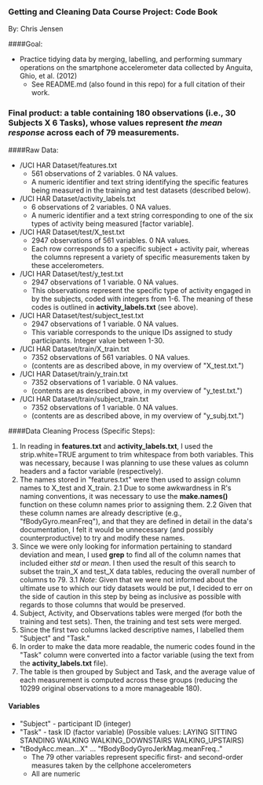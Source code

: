 ### Getting and Cleaning Data Course Project: Code Book
By: Chris Jensen

####Goal: 
* Practice tidying data by merging, labelling, and performing summary operations on the smartphone accelerometer data collected by Anguita, Ghio, et al. (2012)
  * See README.md (also found in this repo) for a full citation of their work.
### Final product: a table containing 180 observations (i.e., 30 Subjects X 6 Tasks), whose values represent *the mean response* across each of 79 measurements.

####Raw Data:
* /UCI HAR Dataset/features.txt
  * 561 observations of 2 variables. 0 NA values.
  * A numeric identifier and text string identifying the specific features being measured in the training and test datasets (described below).
* /UCI HAR Dataset/activity_labels.txt
  * 6 observations of 2 variables. 0 NA values.
  * A numeric identifier and a text string corresponding to one of the six types of activity being measured [factor variable].
* /UCI HAR Dataset/test/X_test.txt
  * 2947 observations of 561 variables. 0 NA values.
  * Each row corresponds to a specific subject + activity pair, whereas the columns represent a variety of specific measurements taken by these accelerometers.
* /UCI HAR Dataset/test/y_test.txt
  * 2947 observations of 1 variable. 0 NA values.
  * This observations represent the specific type of activity engaged in by the subjects, coded with integers from 1-6. The meaning of these codes is outlined in **activity_labels.txt** (see above).
* /UCI HAR Dataset/test/subject_test.txt
  * 2947 observations of 1 variable. 0 NA values.
  * This variable corresponds to the unique IDs assigned to study participants. Integer value between 1-30.
* /UCI HAR Dataset/train/X_train.txt
  * 7352 observations of 561 variables. 0 NA values.
  * (contents are as described above, in my overview of "X_test.txt.")
* /UCI HAR Dataset/train/y_train.txt
  * 7352 observations of 1 variable. 0 NA values.
  * (contents are as described above, in my overview of "y_test.txt.")
* /UCI HAR Dataset/train/subject_train.txt
  * 7352 observations of 1 variable. 0 NA values.
  * (contents are as described above, in my overview of "y_subj.txt.")


####Data Cleaning Process (Specific Steps): 
1. In reading in **features.txt** and **activity_labels.txt**, I used the strip.white=TRUE argument to trim whitespace from both variables. This was necessary, because I was planning to use these values as column headers and a factor variable (respectively).
2. The names stored in "features.txt" were then used to assign column names to X_test and X_train.
  2.1 Due to some awkwardness in R's naming conventions, it was necessary to use the **make.names()** function on these column names prior to assigning them.
  2.2 Given that these column names are already descriptive (e.g., "fBodyGyro.meanFreq"), and that they are defined in detail in the data's documentation, I felt it would be unnecessary (and possibly counterproductive) to try and modify these names.
3. Since we were only looking for information pertaining to standard deviation and mean, I used **grep** to find all of the column names that included either *std* or *mean*. I then used the result of this search to subset the train_X and test_X data tables, reducing the overall number of columns to 79.
  3.1 *Note*: Given that we were not informed about the ultimate use to which our tidy datasets would be put, I decided to err on the side of caution in this step by being as inclusive as possible with regards to those columns that would be preserved.
4. Subject, Activity, and Observations tables were merged (for both the training and test sets). Then, the training and test sets were merged.
5. Since the first two columns lacked descriptive names, I labelled them "Subject" and "Task."
6. In order to make the data more readable, the numeric codes found in the "Task" column were converted into a factor variable (using the text from the **activity_labels.txt** file).
7. The table is then grouped by Subject and Task, and the average value of each measurement is computed across these groups (reducing the 10299 original observations to a more manageable 180).

#### Variables
* "Subject" - participant ID (integer)
* "Task" - task ID (factor variable) (Possible values: LAYING SITTING STANDING WALKING WALKING_DOWNSTAIRS WALKING_UPSTAIRS)
* "tBodyAcc.mean...X" ... "fBodyBodyGyroJerkMag.meanFreq.."
  * The 79 other variables represent specific first- and second-order measures taken by the cellphone accelerometers
  * All are numeric
